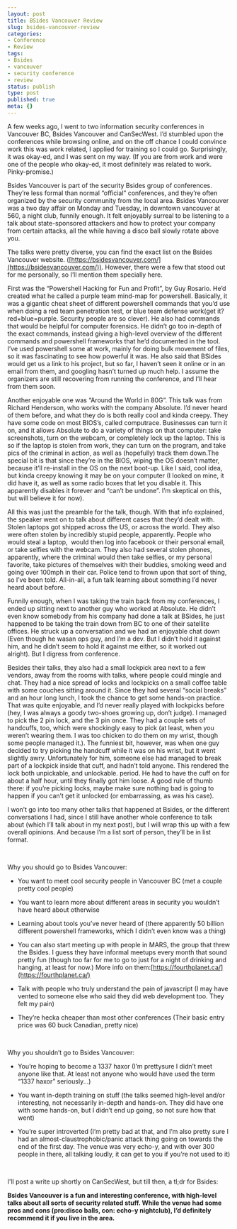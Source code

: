 ```yaml
---
layout: post
title: BSides Vancouver Review
slug: bsides-vancouver-review
categories:
- Conference
- Review
tags:
- Bsides
- vancouver
- security conference
- review
status: publish
type: post
published: true
meta: {}
---
```


A few weeks ago, I went to two information security conferences in Vancouver BC, Bsides Vancouver and CanSecWest. I’d stumbled upon the conferences while browsing online, and on the off chance I could convince work this was work related, I applied for training so I could go. Surprisingly, it was okay-ed, and I was sent on my way. (If you are from work and were one of the people who okay-ed, it most definitely was related to work. Pinky-promise.)

Bsides Vancouver is part of the security Bsides group of conferences. They’re less formal than normal “official” conferences, and they’re often organized by the security community from the local area. Bsides Vancouver was a two day affair on Monday and Tuesday, in downtown vancouver at 560, a night club, funnily enough. It felt enjoyably surreal to be listening to a talk about state-sponsored attackers and how to protect your company from certain attacks, all the while having a disco ball slowly rotate above you.

The talks were pretty diverse, you can find the exact list on the Bsides Vancouver website. ([https://bsidesvancouver.com/](https://bsidesvancouver.com/)). However, there were a few that stood out for me personally, so I’ll mention them specially here.

First was the “Powershell Hacking for Fun and Profit”, by Guy Rosario. He’d created what he called a purple team mind-map for powershell. Basically, it was a gigantic cheat sheet of different powershell commands that you’d use when doing a red team penetration test, or blue team defense work(get it? red+blue=purple. Security people are so clever). He also had commands that would be helpful for computer forensics. He didn’t go too in-depth of the exact commands, instead giving a high-level overview of the different commands and powershell frameworks that he’d documented in the tool. I’ve used powershell some at work, mainly for doing bulk movement of files, so it was fascinating to see how powerful it was. He also said that BSides would get us a link to his project, but so far, I haven’t seen it online or in an email from them, and googling hasn’t turned up much help. I assume the organizers are still recovering from running the conference, and I’ll hear from them soon.

Another enjoyable one was “Around the World in 80G”. This talk was from Richard Henderson, who works with the company Absolute. I’d never heard of them before, and what they do is both really cool and kinda creepy. They have some code on most BIOS’s, called computrace. Businesses can turn it on, and it allows Absolute to do a variety of things on that computer: take screenshots, turn on the webcam, or completely lock up the laptop. This is so if the laptop is stolen from work, they can turn on the program, and take pics of the criminal in action, as well as (hopefully) track them down.The special bit is that since they’re in the BIOS, wiping the OS doesn’t matter, because it’ll re-install in the OS on the next boot-up. Like I said, cool idea, but kinda creepy knowing it may be on your computer (I looked on mine, it did have it, as well as some radio boxes that let you disable it. This apparently disables it forever and “can’t be undone”. I’m skeptical on this, but will believe it for now).

All this was just the preamble for the talk, though. With that info explained, the speaker went on to talk about different cases that they’d dealt with. Stolen laptops got shipped across the US, or across the world. They also were often stolen by incredibly stupid people, apparently. People who would steal a laptop,  would then log into facebook or their personal email, or take selfies with the webcam. They also had several stolen phones, apparently, where the criminal would then take selfies, or my personal favorite, take pictures of themselves with their buddies, smoking weed and going over 100mph in their car. Police tend to frown upon that sort of thing, so I’ve been told. All-in-all, a fun talk learning about something I’d never heard about before.

Funnily enough, when I was taking the train back from my conferences, I ended up sitting next to another guy who worked at Absolute. He didn’t even know somebody from his company had done a talk at BSides, he just happened to be taking the train down from BC to one of their satellite offices. He struck up a conversation and we had an enjoyable chat down (Even though he
wasan ops guy, and I’m a dev. But I didn’t hold it against him, and he didn’t seem to hold it against me either, so it worked out alright). But I digress from conference.

Besides their talks, they also had a small lockpick area next to a few vendors, away from the rooms with talks, where people could mingle and chat. They had a nice spread of locks and lockpicks on a small coffee table with some couches sitting around it. Since they had several “social breaks” and an hour long lunch, I took the chance to get some hands-on practice. That was quite enjoyable, and I’d never really played with lockpicks before (hey, I was always a goody two-shoes growing up, don’t judge). I managed to pick the 2 pin lock, and the 3 pin once. They had a couple sets of handcuffs, too, which were shockingly easy to pick (at least, when you weren’t wearing them. I was too chicken to do them on my wrist, though some people managed it.). The funniest bit, however, was when one guy decided to try picking the handcuff while it was on his wrist, but it went slightly awry. Unfortunately for him, someone else had managed to break part of a lockpick inside that cuff, and hadn’t told anyone. This rendered the lock both unpickable, and unlockable. period. He had to have the cuff on for about a half hour, until they finally got him loose. A good rule of thumb there: if you’re picking locks, maybe make sure nothing bad is going to happen if you can’t get it unlocked (or embarrassing, as was his case).

I won’t go into too many other talks that happened at Bsides, or the different conversations I had, since I still have another whole conference to talk about (which I’ll talk about in my next post), but I will wrap this up with a few overall opinions. And because I’m a list sort of person, they’ll be in list format.

 

Why you should go to Bsides Vancouver:

* You want to meet cool security people in Vancouver BC (met a couple pretty cool people)


* You want to learn more about different areas in security you wouldn’t have heard about otherwise


* Learning about tools you’ve never heard of (there apparently 50 billion different powershell frameworks, which I didn’t even know was a thing)


* You can also start meeting up with people in MARS, the group that threw the Bsides. I guess they have informal meetups every month that sound pretty fun (though too far for me to go to just for a night of drinking and hanging, at least for now.) More info on them:[https://fourthplanet.ca/](https://fourthplanet.ca/)


* Talk with people who truly understand the pain of javascript (I may have vented to someone else who said they did web development too. They felt my pain)


* They’re hecka cheaper than most other conferences (Their basic entry price was 60 buck Canadian, pretty nice)

 

Why you shouldn’t go to Bsides Vancouver:

* You’re hoping to become a 1337 haxor (I’m
prettysure I didn’t meet anyone like that. At least not anyone who would have used the term “1337 haxor” seriously...)


* You want in-depth training on stuff (the talks seemed high-level and/or interesting, not necessarily in-depth and hands-on. They did have one with some hands-on, but I didn’t end up going, so not sure how that went)


* You’re super introverted (I’m pretty bad at that, and I’m also pretty sure I had an almost-claustrophobic/panic attack thing going on towards the end of the first day. The venue was very echo-y, and with over 300 people in there, all talking loudly, it can get to you if you’re not used to it)

 

I'll post a write up shortly on CanSecWest, but till then, a tl;dr for Bsides:

**Bsides Vancouver is a fun and interesting conference, with high-level talks about all sorts of security related stuff. While the venue had some pros and cons (pro:disco balls, con: echo-y nightclub), I’d definitely recommend it if you live in the area.** 

 
